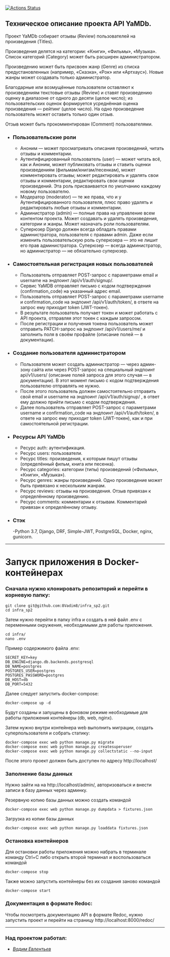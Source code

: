 [![Actions Status](https://github.com/8Vadim8/yamdb_final/workflows/Build%20and%20Test/badge.svg)](https://github.com/8Vadim8/yamdb_final/actions)
## Техническое описание проекта API YaMDb.
Проект YaMDb собирает отзывы (Review) пользователей на произведения (Titles).

Произведения делятся на категории: «Книги», «Фильмы», «Музыка». Список категорий (Category) может быть расширен администратором.

Произведению может быть присвоен жанр (Genre) из списка предустановленных (например, «Сказка», «Рок» или «Артхаус»). Новые жанры может создавать только администратор.

Благодарные или возмущённые пользователи оставляют к произведениям текстовые отзывы (Review) и ставят произведению оценку в диапазоне от одного до десяти (целое число); из пользовательских оценок формируется усреднённая оценка произведения — рейтинг (целое число). На одно произведение пользователь может оставить только один отзыв.

Отзыв может быть прокомментирован (Сomment) пользователями.

- ### Пользовательские роли

  - Аноним — может просматривать описания произведений, читать отзывы и комментарии.
  - Аутентифицированный пользователь (user) — может читать всё, как и Аноним, может публиковать отзывы и ставить оценки произведениям (фильмам/книгам/песенкам), может комментировать отзывы; может редактировать и удалять свои отзывы и комментарии, редактировать свои оценки произведений. Эта роль присваивается по умолчанию каждому новому пользователю.
  - Модератор (moderator) — те же права, что и у Аутентифицированного пользователя, плюс право удалять и редактировать любые отзывы и комментарии.
  - Администратор (admin) — полные права на управление всем контентом проекта. Может создавать и удалять произведения, категории и жанры. Может назначать роли пользователям.
  - Суперюзер Django должен всегда обладать правами администратора, пользователя с правами admin. Даже если изменить пользовательскую роль суперюзера — это не лишит его прав администратора. Суперюзер — всегда администратор, но администратор — не обязательно суперюзер.

- ### Самостоятельная регистрация новых пользователей

  - Пользователь отправляет POST-запрос с параметрами email и username на эндпоинт /api/v1/auth/signup/.
  - Сервис YaMDB отправляет письмо с кодом подтверждения (confirmation_code) на указанный адрес email.
  - Пользователь отправляет POST-запрос с параметрами username и confirmation_code на эндпоинт /api/v1/auth/token/, в ответе на запрос ему приходит token (JWT-токен).
  - В результате пользователь получает токен и может работать с API проекта, отправляя этот токен с каждым запросом.
  - После регистрации и получения токена пользователь может отправить PATCH-запрос на эндпоинт /api/v1/users/me/ и заполнить поля в своём профайле (описание полей — в документации).

- ### Создание пользователя администратором

  - Пользователя может создать администратор — через админ-зону сайта или через POST-запрос на специальный эндпоинт api/v1/users/ (описание полей запроса для этого случая — в документации). В этот момент письмо с кодом подтверждения пользователю отправлять не нужно.
  - После этого пользователь должен самостоятельно отправить свой email и username на эндпоинт /api/v1/auth/signup/ , в ответ ему должно прийти письмо с кодом подтверждения.
  - Далее пользователь отправляет POST-запрос с параметрами username и confirmation_code на эндпоинт /api/v1/auth/token/, в ответе на запрос ему приходит token (JWT-токен), как и при самостоятельной регистрации.

- ### Ресурсы API YaMDb

  - Ресурс auth: аутентификация.
  - Ресурс users: пользователи.
  - Ресурс titles: произведения, к которым пишут отзывы (определённый фильм, книга или песенка).
  - Ресурс categories: категории (типы) произведений («Фильмы», «Книги», «Музыка»).
  - Ресурс genres: жанры произведений. Одно произведение может быть привязано к нескольким жанрам.
  - Ресурс reviews: отзывы на произведения. Отзыв привязан к определённому произведению.
  - Ресурс comments: комментарии к отзывам. Комментарий привязан к определённому отзыву.
- ### Стэк
  -Python 3.7, Django, DRF, Simple-JWT, PostgreSQL, Docker, nginx, gunicorn.
---

# Запуск приложения в Docker-контейнерах

### Сначала нужно клонировать репозиторий и перейти в корневую папку:
```
git clone git@github.com:8Vadim8/infra_sp2.git
cd infra_sp2
```
Затем нужно перейти в папку infra и создать в ней файл .env с переменными окружения, необходимыми для работы приложения.

```
cd infra/
nano .env
```
Пример содержимого файла .env:
```
SECRET_KEY=key
DB_ENGINE=django.db.backends.postgresql
DB_NAME=postgres
POSTGRES_USER=postgres
POSTGRES_PASSWORD=postgres
DB_HOST=db
DB_PORT=5432

```
Далее следует запустить docker-compose:
```
docker-compose up -d
```
Будут созданы и запущены в фоновом режиме необходимые для работы приложения контейнеры (db, web, nginx).

Затем нужно внутри контейнера web выполнить миграции, создать суперпользователя и собрать статику:
```
docker-compose exec web python manage.py migrate
docker-compose exec web python manage.py createsuperuser
docker-compose exec web python manage.py collectstatic --no-input 
```
После этого проект должен быть доступен по адресу http://localhost/

### Заполнение базы данных
Нужно зайти на на http://localhost/admin/, авторизоваться и внести записи в базу данных через админку.

Резервную копию базы данных можно создать командой
```
docker-compose exec web python manage.py dumpdata > fixtures.json 
```
Загрузка из копии базы данных
```
docker-compose exec web python manage.py loaddata fixtures.json 
```
### Остановка контейнеров
Для остановки работы приложения можно набрать в терминале команду Ctrl+C либо открыть второй терминал и воспользоваться командой
```
docker-compose stop 
```
Также можно запустить контейнеры без их создания заново командой
```
docker-compose start 
```
### Документация в формате Redoc:
Чтобы посмотреть документацию API в формате Redoc, нужно запустить проект и перейти на страницу http://localhost:8000/redoc/

***
### Над проектом работал:

- _[Вадим Евлентьев](https://github.com/8Vadim8)_